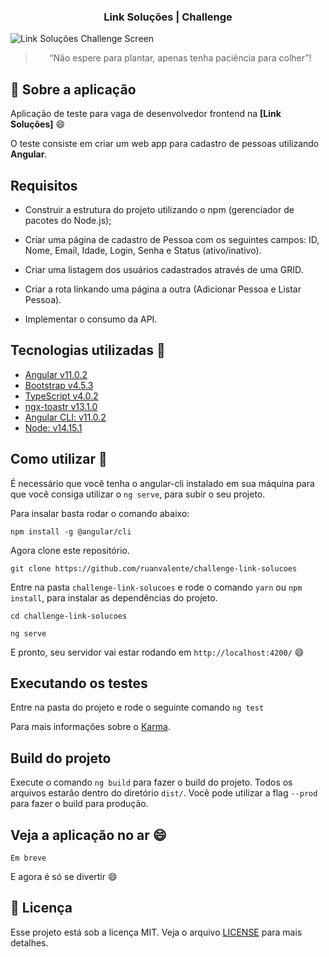 <h3 align="center">
  Link Soluções | Challenge
</h3>

<img src="https://i.postimg.cc/G2XN22gX/screen.png" alt="Link Soluções Challenge Screen"/>

<blockquote align="center">“Não espere para plantar, apenas tenha paciência para colher”!</blockquote>

## :rocket: Sobre a aplicação

Aplicação de teste para vaga de desenvolvedor frontend na **[Link Soluções]**
:smile:

O teste consiste em criar um web app para cadastro de pessoas utilizando **Angular**.

## Requisitos

- Construir a estrutura do projeto utilizando o npm (gerenciador de pacotes do Node.js);

- Criar uma página de cadastro de Pessoa com os seguintes campos: ID, Nome, Email, Idade, Login, Senha e Status (ativo/inativo).

- Criar uma listagem dos usuários cadastrados através de uma GRID.

- Criar a rota linkando uma página a outra (Adicionar Pessoa e Listar Pessoa).

- Implementar o consumo da API.

## Tecnologias utilizadas :memo:

- [Angular v11.0.2](https://angular.io)
- [Bootstrap v4.5.3](https://getbootstrap.com)
- [TypeScript v4.0.2](https://www.typescriptlang.org)
- [ngx-toastr v13.1.0](https://ngx-toastr.vercel.app)
- [Angular CLI: v11.0.2](https://cli.angular.io)
- [Node: v14.15.1](https://nodejs.org/en/)

## Como utilizar 🤔

É necessário que você tenha o angular-cli instalado em sua máquina para que você consiga utilizar o `ng serve`, para subir o seu projeto.

Para insalar basta rodar o comando abaixo:

```
npm install -g @angular/cli
```

Agora clone este repositório.

```
git clone https://github.com/ruanvalente/challenge-link-solucoes
```

Entre na pasta `challenge-link-solucoes` e rode o comando `yarn` ou `npm install`, para instalar as dependências do projeto.

```
cd challenge-link-solucoes

ng serve
```

E pronto, seu servidor vai estar rodando em `http://localhost:4200/` :smile:

## Executando os testes

Entre na pasta do projeto e rode o seguinte comando `ng test`

Para mais informações sobre o [Karma](https://karma-runner.github.io).

## Build do projeto

Execute o comando `ng build` para fazer o build do projeto. Todos os arquivos estarão dentro do diretório `dist/`. Você pode utilizar a flag `--prod` para fazer o build para produção.


## Veja a aplicação no ar :smile:

`Em breve`

E agora é só se divertir :smile:

## :memo: Licença

Esse projeto está sob a licença MIT. Veja o arquivo [LICENSE](LICENSE) para mais detalhes.
